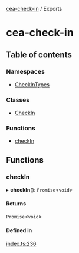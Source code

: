 [cea-check-in](README.md) / Exports

# cea-check-in

## Table of contents

### Namespaces

- [CheckInTypes](modules/CheckInTypes.md)

### Classes

- [CheckIn](classes/CheckIn.md)

### Functions

- [checkIn](modules.md#checkin)

## Functions

### checkIn

▸ **checkIn**(): `Promise`<`void`\>

#### Returns

`Promise`<`void`\>

#### Defined in

[index.ts:236](https://github.com/ceajs/cea/blob/08338e7/plugins/check-in/src/index.ts#L236)
